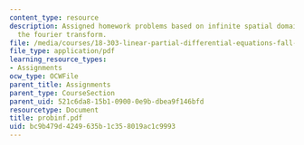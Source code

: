 ```yaml
---
content_type: resource
description: Assigned homework problems based on infinite spatial domain prolems and
  the fourier transform.
file: /media/courses/18-303-linear-partial-differential-equations-fall-2006/bc9b479d4249635b1c358019ac1c9993_probinf.pdf
file_type: application/pdf
learning_resource_types:
- Assignments
ocw_type: OCWFile
parent_title: Assignments
parent_type: CourseSection
parent_uid: 521c6da8-15b1-0900-0e9b-dbea9f146bfd
resourcetype: Document
title: probinf.pdf
uid: bc9b479d-4249-635b-1c35-8019ac1c9993
---
```

